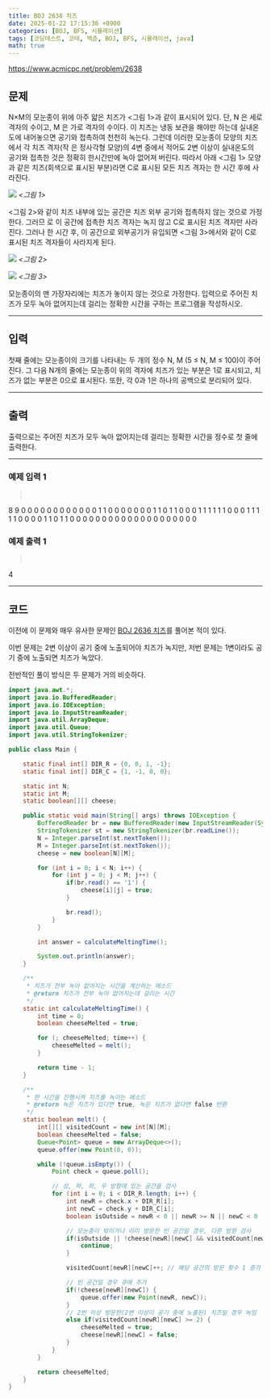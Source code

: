 ```yaml
---
title: BOJ 2638 치즈
date: 2025-01-22 17:15:36 +0900
categories: [BOJ, BFS, 시뮬레이션]
tags: [코딩테스트, 코테, 백준, BOJ, BFS, 시뮬레이션, java]
math: true
---
```


<https://www.acmicpc.net/problem/2638>

## 문제
N×M의 모눈종이 위에 아주 얇은 치즈가 <그림 1>과 같이 표시되어 있다. 단, N 은 세로 격자의 수이고, M 은 가로 격자의 수이다. 이 치즈는 냉동 보관을 해야만 하는데 실내온도에 내어놓으면 공기와 접촉하여 천천히 녹는다. 그런데 이러한 모눈종이 모양의 치즈에서 각 치즈 격자(작 은 정사각형 모양)의 4변 중에서 적어도 2변 이상이 실내온도의 공기와 접촉한 것은 정확히 한시간만에 녹아 없어져 버린다. 따라서 아래 <그림 1> 모양과 같은 치즈(회색으로 표시된 부분)라면 C로 표시된 모든 치즈 격자는 한 시간 후에 사라진다.

![](/imgs/치즈2_1.png)
_<그림 1>_

<그림 2>와 같이 치즈 내부에 있는 공간은 치즈 외부 공기와 접촉하지 않는 것으로 가정한다. 그러므 로 이 공간에 접촉한 치즈 격자는 녹지 않고 C로 표시된 치즈 격자만 사라진다. 그러나 한 시간 후, 이 공간으로 외부공기가 유입되면 <그림 3>에서와 같이 C로 표시된 치즈 격자들이 사라지게 된다.

![](/imgs/치즈2_2.png)
_<그림 2>_

![](/imgs/치즈2_3.png)
_<그림 3>_

모눈종이의 맨 가장자리에는 치즈가 놓이지 않는 것으로 가정한다. 입력으로 주어진 치즈가 모두 녹아 없어지는데 걸리는 정확한 시간을 구하는 프로그램을 작성하시오.

---
## 입력
첫째 줄에는 모눈종이의 크기를 나타내는 두 개의 정수 N, M (5 ≤ N, M ≤ 100)이 주어진다. 그 다음 N개의 줄에는 모눈종이 위의 격자에 치즈가 있는 부분은 1로 표시되고, 치즈가 없는 부분은 0으로 표시된다. 또한, 각 0과 1은 하나의 공백으로 분리되어 있다.

---
## 출력
출력으로는 주어진 치즈가 모두 녹아 없어지는데 걸리는 정확한 시간을 정수로 첫 줄에 출력한다.

---
### 예제 입력 1
> <pre>
8 9
0 0 0 0 0 0 0 0 0
0 0 0 1 1 0 0 0 0
0 0 0 1 1 0 1 1 0
0 0 1 1 1 1 1 1 0
0 0 1 1 1 1 1 0 0
0 0 1 1 0 1 1 0 0
0 0 0 0 0 0 0 0 0
0 0 0 0 0 0 0 0 0
> </pre>

### 예제 출력 1
> <pre>
4
> </pre>

---
## 코드
이전에 이 문제와 매우 유사한 문제인 [BOJ 2636 치즈](/posts/BOJ-2636)를 풀어본 적이 있다.

이번 문제는 2변 이상이 공기 중에 노출되어야 치즈가 녹지만, 저번 문제는 1변이라도 공기 중에 노출되면 치즈가 녹았다.

전반적인 풀이 방식은 두 문제가 거의 비슷하다.

```java
import java.awt.*;
import java.io.BufferedReader;
import java.io.IOException;
import java.io.InputStreamReader;
import java.util.ArrayDeque;
import java.util.Queue;
import java.util.StringTokenizer;

public class Main {

    static final int[] DIR_R = {0, 0, 1, -1};
    static final int[] DIR_C = {1, -1, 0, 0};

    static int N;
    static int M;
    static boolean[][] cheese;

    public static void main(String[] args) throws IOException {
        BufferedReader br = new BufferedReader(new InputStreamReader(System.in));
        StringTokenizer st = new StringTokenizer(br.readLine());
        N = Integer.parseInt(st.nextToken());
        M = Integer.parseInt(st.nextToken());
        cheese = new boolean[N][M];

        for (int i = 0; i < N; i++) {
            for (int j = 0; j < M; j++) {
                if(br.read() == '1') {
                    cheese[i][j] = true;
                }

                br.read();
            }
        }

        int answer = calculateMeltingTime();

        System.out.println(answer);
    }

    /**
     * 치즈가 전부 녹아 없어지는 시간을 계산하는 메소드
     * @return 치즈가 전부 녹아 없어지는데 걸리는 시간
     */
    static int calculateMeltingTime() {
        int time = 0;
        boolean cheeseMelted = true;

        for (; cheeseMelted; time++) {
            cheeseMelted = melt();
        }

        return time - 1;
    }

    /**
     * 한 시간을 진행시켜 치즈를 녹이는 메소드
     * @return 녹은 치즈가 있다면 true, 녹은 치즈가 없다면 false 반환
     */
    static boolean melt() {
        int[][] visitedCount = new int[N][M];
        boolean cheeseMelted = false;
        Queue<Point> queue = new ArrayDeque<>();
        queue.offer(new Point(0, 0));

        while (!queue.isEmpty()) {
            Point check = queue.poll();

            // 상, 하, 좌, 우 방향에 있는 공간을 검사
            for (int i = 0; i < DIR_R.length; i++) {
                int newR = check.x + DIR_R[i];
                int newC = check.y + DIR_C[i];
                boolean isOutside = newR < 0 || newR >= N || newC < 0 || newC >= M;

                // 모눈종이 밖이거나 이미 방문한 빈 공간일 경우, 다른 방향 검사
                if(isOutside || !cheese[newR][newC] && visitedCount[newR][newC] > 0) {
                    continue;
                }

                visitedCount[newR][newC]++; // 해당 공간의 방문 횟수 1 증가

                // 빈 공간일 경우 큐에 추가
                if(!cheese[newR][newC]) {
                    queue.offer(new Point(newR, newC));
                }
                // 2번 이상 방문한(2변 이상이 공기 중에 노출된) 치즈일 경우 녹임
                else if(visitedCount[newR][newC] >= 2) {
                    cheeseMelted = true;
                    cheese[newR][newC] = false;
                }
            }
        }

        return cheeseMelted;
    }
}
```
